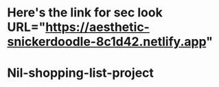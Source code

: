 # Here's the link for sec look URL="https://aesthetic-snickerdoodle-8c1d42.netlify.app"
# Nil-shopping-list-project
